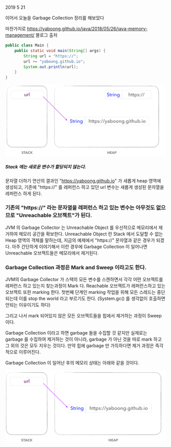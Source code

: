 2019 5 21

이어서 오늘을 Garbage Collection 정리를 해보았다

마찬가지로
https://yaboong.github.io/java/2018/05/26/java-memory-management/ 블로그 출처

```java
public class Main {
    public static void main(String[] args) {
        String url = "https://";
        url += "yaboong.github.io";
        System.out.println(url);
    }
}
```

![Alt text](/Image/java-memory-management_heap-12.png)


##### Stack 에는 새로운 변수가 할당되지 않는다. 
문자열 더하기 연산의 결과인 "https://yaboong.github.io" 가 새롭게 heap 영역에 생성되고, 
기존에 "https://" 를 레퍼런스 하고 있던 url 변수는 새롭게 생성된 문자열을 레퍼런스 하게 된다.

### 기존의 "https://" 라는 문자열을 레퍼런스 하고 있는 변수는 아무것도 없으므로 "Unreachable 오브젝트"가 된다.


JVM 의 Garbage Collector 는 Unreachable Object 를 우선적으로 메모리에서 제거하여 메모리 공간을 확보한다. 
Unreachable Object 란 Stack 에서 도달할 수 없는 Heap 영역의 객체를 말하는데, 
지금의 예제에서 "https://" 문자열과 같은 경우가 되겠다. 아주 간단하게 이야기해서 이런 경우에 
Garbage Collection 이 일어나면 Unreachable 오브젝트들은 메모리에서 제거된다.


### Garbage Collection 과정은 **Mark and Sweep** 이라고도 한다. 
JVM의 Garbage Collector 가 스택의 모든 변수를 스캔하면서 각각 어떤 오브젝트를 레퍼런스 하고 있는지 찾는과정이 Mark 다.
Reachable 오브젝트가 레퍼런스하고 있는 오브젝트 또한 marking 한다. 
첫번째 단계인 marking 작업을 위해 모든 스레드는 중단되는데 이를 stop the world 라고 부르기도 한다. 
(System.gc() 를 생각없이 호출하면 안되는 이유이기도 하다)

그리고 나서 mark 되어있지 않은 모든 오브젝트들을 힙에서 제거하는 과정이 Sweep 이다.

Garbage Collection 이라고 하면 garbage 들을 수집할 것 같지만 실제로는 garbage 를 수집하여 제거하는 것이 아니라,
garbage 가 아닌 것을 따로 mark 하고 그 외의 것은 모두 지우는 것이다. 
만약 힙에 garbage 만 가득하다면 제거 과정은 즉각적으로 이루어진다.

Garbage Collection 이 일어난 후의 메모리 상태는 아래와 같을 것이다.


![Alt text](/Image/java-memory-management_heap-13.png)

